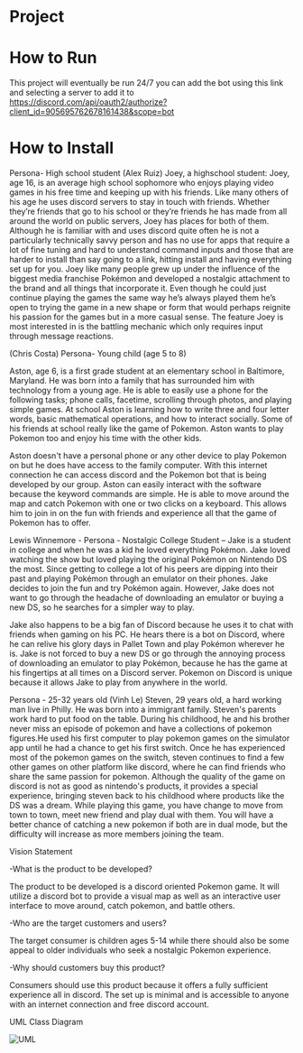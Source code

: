 # Project 

# How to Run
This project will eventually be run 24/7 you can add the bot using this link and selecting a server to add it to https://discord.com/api/oauth2/authorize?client_id=905695762678161438&scope=bot 

# How to Install

Persona- High school student (Alex Ruiz)
Joey, a highschool student:
Joey, age 16, is an average high school sophomore who enjoys playing video games in his free time and keeping up with his friends. Like many others of his age he uses discord servers to stay in touch with friends. Whether they’re friends that go to his school or they’re friends he has made from all around the world on public servers, Joey has places for both of them.
Although he is familiar with and uses discord quite often he is not a particularly technically savvy person and has no use for apps that require a lot of fine tuning and hard to understand command inputs and those that are harder to install than say going to a link, hitting install and having everything set up for you.
Joey like many people grew up under the influence of the biggest media franchise Pokémon and developed a nostalgic attachment to the brand and all things that incorporate it. Even though he could just continue playing the games the same way he’s always played them he’s open to trying the game in a new shape or form that would perhaps reignite his passion for the games but in a more casual sense. The feature Joey is most interested in is the battling mechanic which only requires input through message reactions.


(Chris Costa) Persona- Young child (age 5 to 8) 

Aston, age 6, is a first grade student at an elementary school in Baltimore, Maryland.  He was born into a family that has surrounded him with
technology from a young age.  He is able to easily use a phone for the following tasks; phone calls, facetime, scrolling through photos, and 
playing simple games.  At school Aston is learning how to write three and four letter words, basic mathematical operations, and how to interact
socially.  Some of his friends at school really like the game of Pokemon.  Aston wants to play Pokemon too and enjoy his time with the other 
kids.  

Aston doesn't have a personal phone or any other device to play Pokemon on but he does have access to the family computer.  With this internet 
connection he can access discord and the Pokemon bot that is being developed by our group.  Aston can easily interact with the software because
the keyword commands are simple.  He is able to move around the map and catch Pokemon with one or two clicks on a keyboard.  This allows him to
join in on the fun with friends and experience all that the game of Pokemon has to offer.



Lewis Winnemore - Persona - Nostalgic College Student – Jake is a student in college and when he was a kid he loved everything Pokémon. Jake loved watching the show but loved playing the original Pokémon on Nintendo DS the most. Since getting to college a lot of his peers are dipping into their past and playing Pokémon through an emulator on their phones. Jake decides to join the fun and try Pokémon again. However, Jake does not want to go through the headache of downloading an emulator or buying a new DS, so he searches for a simpler way to play.

Jake also happens to be a big fan of Discord because he uses it to chat with friends when gaming on his PC. He hears there is a bot on Discord, where he can relive his glory days in Pallet Town and play Pokémon wherever he is. Jake is not forced to buy a new DS or go through the annoying process of downloading an emulator to play Pokémon, because he has the game at his fingertips at all times on a Discord server. Pokemon on Discord is unique because it allows Jake to play from anywhere in the world.



Persona - 25-32 years old (Vinh Le)
Steven, 29 years old, a hard working man live in Philly. He was born into a immigrant family. Steven's parents work hard to put food on the table. During his childhood, he and his brother never miss an episode of pokemon and have a collections of pokemon figures.He used his first computer to play pokemon games on the simulator app until he had a chance to get his first switch. 
Once he has experienced most of the pokemon games on the switch, steven continues to find a few other games on other platform  like discord, where he can find friends who share the same passion for pokemon. Although the quality of the game on discord is not as good as nintendo's products, it provides a special experience, bringing steven back to his childhood where products like the DS was a dream.
While playing this game, you have change to move from town to town, meet new friend and play dual with them. You will have a better chance of catching a new pokemon if both are in dual mode, but the difficulty will increase as more members joining the team.

Vision Statement 

-What is the product to be developed?

The product to be developed is a discord oriented Pokemon game.  It will utilize a discord bot to provide a visual map as well as an interactive
user interface to move around, catch pokemon, and battle others.

-Who are the target customers and users?

The target consumer is children ages 5-14 while there should also be some appeal to older individuals who seek a nostalgic Pokemon experience.  

-Why should customers buy this product?

Consumers should use this product because it offers a fully sufficient experience all in discord.  The set up is minimal and is accessible to 
anyone with an internet connection and free discord account.



UML Class Diagram 

![UML](https://user-images.githubusercontent.com/70285457/141418675-367b5dc8-f74a-44e4-9a52-2dd43d13f105.PNG)
